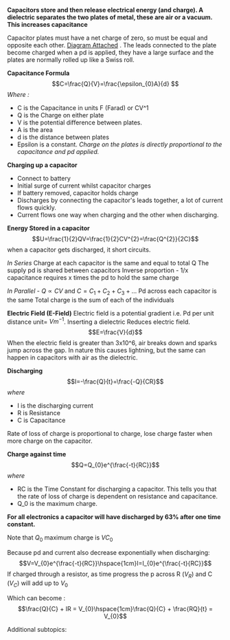 **Capacitors store and then release electrical energy (and charge). A dielectric separates the two plates of metal, these are air or a vacuum. This increases capacitance**

Capacitor plates must have a net charge of zero, so must be equal and opposite each other. [Diagram Attached](https://www.electronics-tutorials.ws/wp-content/uploads/2013/07/cap1.gif) . The leads connected to the plate become charged when a pd is applied, they have a large surface and the plates are normally rolled up like a Swiss roll.

**Capacitance Formula**
$$C=\frac{Q}{V}=\frac{\epsilon_{0}A}{d} $$
*Where :*
- C is the Capacitance in units F (Farad) or CV^1
- Q is the Charge on either plate 
- V is the potential difference between plates.
- A is the area 
- d is the distance between plates
- Epsilon is a constant.
*Charge on the plates is directly proportional to the capacitance and pd applied.*

**Charging up a capacitor**
- Connect to battery
- Initial surge of current whilst capacitor charges
- If battery removed, capacitor holds charge 
- Discharges by connecting the capacitor's leads together, a lot of current flows quickly.
- Current flows one way when charging and the other when discharging.

**Energy Stored in a capacitor** $$U=\frac{1}{2}QV=\frac{1}{2}CV^{2}=\frac{Q^{2}}{2C}$$
when a capacitor gets discharged, it short circuits.

*In Series*
Charge at each capacitor is the same and equal to total Q
The supply pd is shared between capacitors
Inverse proportion - 1/x capacitance requires x times the pd to hold the same charge

*In Parallel* - $Q\propto CV$ and $C= C_{1} +C_{2} + C_{3} + ...$
Pd across each capacitor is the same
Total charge is the sum of each of the individuals

**Electric Field (E-Field)**
Electric field is a potential gradient i.e. Pd per unit distance unit= $Vm^{-1}$. Inserting a dielectric Reduces electric field.
$$E=\frac{V}{d}$$
When the electric field is greater than 3x10^6, air breaks down and sparks jump across the gap. In nature this causes lightning, but the same can happen in capacitors with air as the dielectric.

**Discharging**
$$I=-\frac{Q}{t}=\frac{-Q}{CR}$$
*where*
- I is the discharging current
- R is Resistance
- C is Capacitance

Rate of loss of charge is proportional to charge, lose charge faster when more charge on the capacitor.

**Charge against time**
$$Q=Q_{0}e^{\frac{-t}{RC}}$$
*where* 
- RC is the Time Constant for discharging a capacitor. This tells you that the rate of loss of charge is dependent on resistance and capacitance.
- Q_0 is the maximum charge.

**For all electronics a capacitor will have discharged by 63% after one time constant.**

Note that $Q_{0}$ maximum charge is $VC_{0}$ 

Because pd and current also decrease exponentially when discharging:
$$V=V_{0}e^{\frac{-t}{RC}}\hspace{1cm}I=I_{0}e^{\frac{-t}{RC}}$$
If charged through a resistor, as time progress the p across R ($V_R$) and C ($V_C$) will add up to $V_0$ 

Which can become :
$$\frac{Q}{C} + IR = V_{0}\hspace{1cm}\frac{Q}{C} + \frac{RQ}{t} = V_{0}$$

Additional subtopics:
```folder-index-content
```